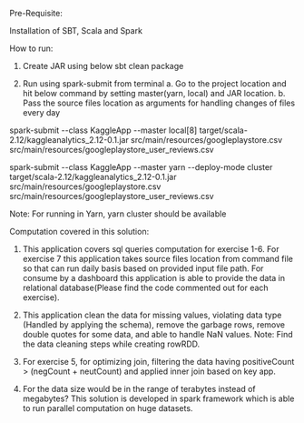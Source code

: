 Pre-Requisite:

Installation of SBT, Scala and Spark

How to run:

1. Create JAR using below
   sbt clean package
   
2. Run using spark-submit from terminal
  a. Go to the project location and hit below command by setting master(yarn, local) and JAR location.
  b. Pass the source files location as arguments for handling changes of files every day

spark-submit --class KaggleApp --master local[8] target/scala-2.12/kaggleanalytics_2.12-0.1.jar src/main/resources/googleplaystore.csv src/main/resources/googleplaystore_user_reviews.csv

spark-submit --class KaggleApp --master yarn --deploy-mode cluster target/scala-2.12/kaggleanalytics_2.12-0.1.jar src/main/resources/googleplaystore.csv src/main/resources/googleplaystore_user_reviews.csv

Note: For running in Yarn, yarn cluster should be available

Computation covered in this solution:

1. This application covers sql queries computation for exercise 1-6. For exercise 7 this application takes source files location from command file so that can run
daily basis based on provided input file path. For consume by a dashboard this application is able to provide the data in relational database(Please find the code commented out for each exercise).

2. This application clean the data for missing values, violating data type (Handled by applying the schema), remove the garbage rows,  remove double quotes for some data, and able to handle NaN values.
Note: Find the data cleaning steps while creating rowRDD.

3. For exercise 5, for optimizing join, filtering the data having positiveCount > (negCount + neutCount) and applied inner join based on key app.

4. For the data size would be in the range of terabytes instead of megabytes?
 This solution is developed in spark framework which is able to run parallel computation on huge datasets.

